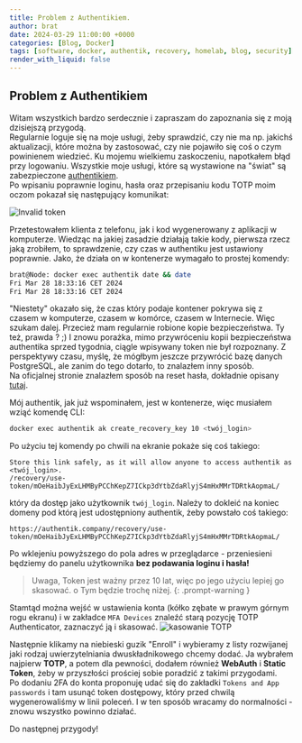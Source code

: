 ```yaml
---
title: Problem z Authentikiem.
author: brat
date: 2024-03-29 11:00:00 +0000
categories: [Blog, Docker]
tags: [software, docker, authentik, recovery, homelab, blog, security]
render_with_liquid: false
---
```



## Problem z Authentikiem

Witam wszystkich bardzo serdecznie i zapraszam do zapoznania się z moją dzisiejszą przygodą.  
Regularnie loguje się na moje usługi, żeby sprawdzić, czy nie ma np. jakichś aktualizacji, które można by zastosować, czy nie pojawiło się coś o czym powinienem wiedzieć. Ku mojemu wielkiemu zaskoczeniu, napotkałem błąd przy logowaniu. Wszystkie moje usługi, które są wystawione na "świat" są zabezpieczone [authentikiem](https://goauthentik.io/).  
Po wpisaniu poprawnie loginu, hasła oraz przepisaniu kodu TOTP moim oczom pokazał się następujący komunikat:

![Invalid token](/brathaneq.github.io/assets/img/2024-03-29/auth1.jpg) 

Przetestowałem klienta z telefonu, jak i kod wygenerowany z aplikacji w komputerze. 
Wiedząc na jakiej zasadzie działają takie kody, pierwsza rzecz jaką zrobiłem, to sprawdzenie, czy czas w authentiku jest ustawiony poprawnie. Jako, że działa on w kontenerze wymagało to prostej komendy:

```bash
brat@Node: docker exec authentik date && date  
Fri Mar 28 18:33:16 CET 2024
Fri Mar 28 18:33:16 CET 2024
```

"Niestety" okazało się, że czas który podaje kontener pokrywa się z czasem w komputerze, czasem w komórce, czasem w Internecie. Więc szukam dalej. Przecież mam regularnie robione kopie bezpieczeństwa. Ty też, prawda ? ;) I znowu porażka, mimo przywróceniu kopii bezpieczeństwa authentika sprzed tygodnia, ciągle wpisywany token nie był rozpoznany. Z perspektywy czasu, myślę, że mógłbym jeszcze przywrócić bazę danych PostgreSQL, ale zanim do tego dotarło, to znalazłem inny sposób.  
Na oficjalnej stronie znalazłem sposób na reset hasła, dokładnie opisany [tutaj](https://docs.goauthentik.io/docs/troubleshooting/login).

Mój authentik, jak już wspominałem, jest w kontenerze, więc musiałem wziąć komendę CLI:
```bash
docker exec authentik ak create_recovery_key 10 <twój_login>
```
Po użyciu tej komendy po chwili na ekranie pokaże się coś takiego:
```
Store this link safely, as it will allow anyone to access authentik as <twój_login>.
/recovery/use-token/mOeHaibJyExLHMByPCChKepZ7ICkp3dYtbZdaRlyjS4mHxMMrTDRtkAopmaL/
```
który da dostęp jako użytkownik `twój_login`. Należy to dokleić na koniec domeny pod którą jest udostępniony authentik, żeby powstało coś takiego:
```
https://authentik.company/recovery/use-token/mOeHaibJyExLHMByPCChKepZ7ICkp3dYtbZdaRlyjS4mHxMMrTDRtkAopmaL/
```

Po wklejeniu powyższego do pola adres w przeglądarce - przeniesieni będziemy do panelu użytkownika **bez podawania loginu i hasła!**  
>Uwaga, Token jest ważny przez 10 lat, więc po jego użyciu lepiej go skasować. o Tym będzie trochę niżej.
{: .prompt-warning }

Stamtąd można wejść w ustawienia konta (kółko zębate w prawym górnym rogu ekranu) i w zakładce `MFA Devices` znaleźć starą pozycję TOTP Authenticator, zaznaczyć ją i skasować.
![kasowanie TOTP](/brathaneq.github.io/assets/img/2024-03-29/auth2.jpg)

Następnie klikamy na niebieski guzik "Enroll" i wybieramy z listy rozwijanej jaki rodzaj uwierzytelniania dwuskładnikowego chcemy dodać. Ja wybrałem najpierw **TOTP**, a potem dla pewności, dodałem również **WebAuth** i **Static Token**, żeby w przyszłości prościej sobie poradzić z takimi przygodami.  
Po dodaniu 2FA do konta proponuję udać się do zakładki `Tokens and App passwords` i tam usunąć token dostępowy, który przed chwilą wygenerowaliśmy w linii poleceń.
I w ten sposób wracamy do normalności - znowu wszystko powinno działać.  

Do następnej przygody!
